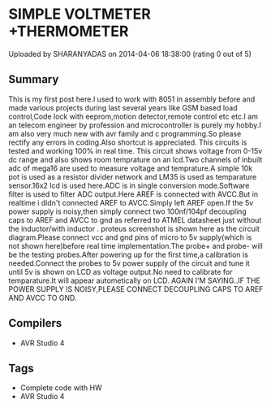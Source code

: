 # SIMPLE VOLTMETER +THERMOMETER

Uploaded by SHARANYADAS on 2014-04-06 18:38:00 (rating 0 out of 5)

## Summary

This is my first post here.I used to work with 8051 in assembly before and made various projects during last several years like GSM based load control,Code lock with eeprom,motion detector,remote control etc etc.I am an telecom engineer by profession and microcontroller is purely my hobby.I am also very much new with avr family and c programming.So please rectify any errors in coding.Also shortcut is appreciated. This circuits is tested and working 100% in real time. This circuit shows voltage from 0-15v dc range and also shows room temprature on an lcd.Two channels of inbuilt adc of mega16 are used to measure voltage and temprature.A simple 10k pot is used as a resistor divider network and LM35 is used as temparature sensor.16x2 lcd is used here.ADC is in single conversion mode.Software filter is used to filter ADC output.Here AREF is connected with AVCC.But in realtime i didn't connected AREF to AVCC.Simply left AREF open.If the 5v power supply is noisy,then simply connect two 100nf/104pf decoupling caps to AREF and AVCC to gnd as referred to ATMEL datasheet just without the inductor/with inductor . proteus screenshot is shown here as the circuit diagram.Please connect vcc and gnd pins of micro to 5v supply(which is not shown here)before real time implementation.The probe+ and probe- will be the testing probes.After powering up for the first time,a calibration is needed.Connect the probes to 5v power supply of the circuit and tune it until 5v is shown on LCD as voltage output.No need to calibrate for temparature.It will appear autometically on LCD. AGAIN I'M SAYING..IF THE POWER SUPPLY IS NOISY,PLEASE CONNECT DECOUPLING CAPS TO AREF AND AVCC TO GND.

## Compilers

- AVR Studio 4

## Tags

- Complete code with HW
- AVR Studio 4
